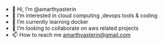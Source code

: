 - 👋 Hi, I’m @amarthyasterin
- 👀 I’m interested in cloud computing ,devops tools & coding
- 🌱 I’m currently learning docker
- 💞️ I’m looking to collaborate on aws related projects
- 📫 How to reach me amarthyasterin@gmail.com

<!---
amarthyasterin/amarthyasterin is a ✨ special ✨ repository because its `README.md` (this file) appears on your GitHub profile.
You can click the Preview link to take a look at your changes.
--->
